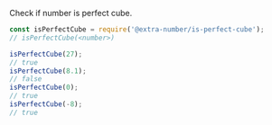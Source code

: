 Check if number is perfect cube.

```javascript
const isPerfectCube = require('@extra-number/is-perfect-cube');
// isPerfectCube(<number>)

isPerfectCube(27);
// true
isPerfectCube(8.1);
// false
isPerfectCube(0);
// true
isPerfectCube(-8);
// true
```
